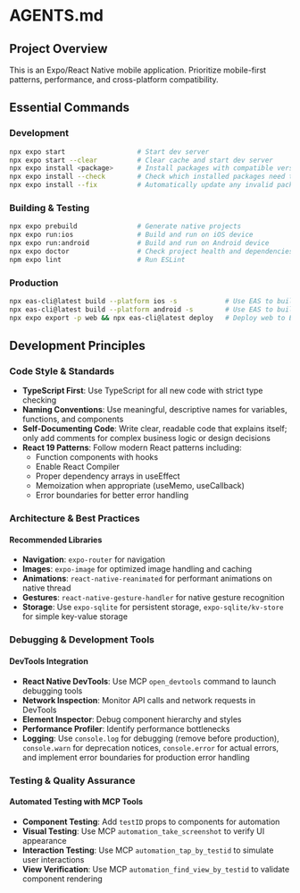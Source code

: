 # AGENTS.md

## Project Overview

This is an Expo/React Native mobile application. Prioritize mobile-first patterns, performance, and cross-platform compatibility.

## Essential Commands

### Development

```bash
npx expo start                  # Start dev server
npx expo start --clear          # Clear cache and start dev server
npx expo install <package>      # Install packages with compatible versions
npx expo install --check        # Check which installed packages need to be updated
npx expo install --fix          # Automatically update any invalid package versions
```

### Building & Testing

```bash
npx expo prebuild               # Generate native projects
npx expo run:ios                # Build and run on iOS device
npx expo run:android            # Build and run on Android device
npx expo doctor                 # Check project health and dependencies
npm expo lint                   # Run ESLint
```

### Production

```bash
npx eas-cli@latest build --platform ios -s            # Use EAS to build for iOS platform and submit to App Store
npx eas-cli@latest build --platform android -s        # Use EAS to build for Android platform and submit to Google Play Store
npx expo export -p web && npx eas-cli@latest deploy   # Deploy web to EAS Hosting
```

## Development Principles

### Code Style & Standards

- **TypeScript First**: Use TypeScript for all new code with strict type checking
- **Naming Conventions**: Use meaningful, descriptive names for variables, functions, and components
- **Self-Documenting Code**: Write clear, readable code that explains itself; only add comments for complex business logic or design decisions
- **React 19 Patterns**: Follow modern React patterns including:
  - Function components with hooks
  - Enable React Compiler
  - Proper dependency arrays in useEffect
  - Memoization when appropriate (useMemo, useCallback)
  - Error boundaries for better error handling

### Architecture & Best Practices

#### Recommended Libraries

- **Navigation**: `expo-router` for navigation
- **Images**: `expo-image` for optimized image handling and caching
- **Animations**: `react-native-reanimated` for performant animations on native thread
- **Gestures**: `react-native-gesture-handler` for native gesture recognition
- **Storage**: Use `expo-sqlite` for persistent storage, `expo-sqlite/kv-store` for simple key-value storage

### Debugging & Development Tools

#### DevTools Integration

- **React Native DevTools**: Use MCP `open_devtools` command to launch debugging tools
- **Network Inspection**: Monitor API calls and network requests in DevTools
- **Element Inspector**: Debug component hierarchy and styles
- **Performance Profiler**: Identify performance bottlenecks
- **Logging**: Use `console.log` for debugging (remove before production), `console.warn` for deprecation notices, `console.error` for actual errors, and implement error boundaries for production error handling

### Testing & Quality Assurance

#### Automated Testing with MCP Tools

- **Component Testing**: Add `testID` props to components for automation
- **Visual Testing**: Use MCP `automation_take_screenshot` to verify UI appearance
- **Interaction Testing**: Use MCP `automation_tap_by_testid` to simulate user interactions
- **View Verification**: Use MCP `automation_find_view_by_testid` to validate component rendering
